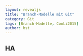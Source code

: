 ```yaml
---
layout: revealjs
title: "Branch-Modelle mit Git"
category: Git
tags: [Branch-Modelle, ConLi2015]
author: bst
---
```


<section>
	<h1>HA</h1>
</section>

<section data-markdown="warum/content.md"
         data-separator="^\n\n\n"
         data-separator-vertical="^\n\n"
         data-separator-notes="^Note:">
</section>

<!--

<section data-markdown><script type="text/template">
  {% include_relative start-slide.md %}
</script></section>



<section><section data-markdown><script type="text/template">
  {% include_relative warum/content.md %}
</script></section></section>

<section><section data-markdown><script type="text/template">
  {% include_relative werkzeuge/content.md %}
</script></section></section>

<section><section data-markdown><script type="text/template">
  {% include_relative branch-modelle/content.md %}
</script></section></section>

<section><section data-markdown><script type="text/template">
  {% include_relative fazit/content.md %}
</script></section></section>
-->

